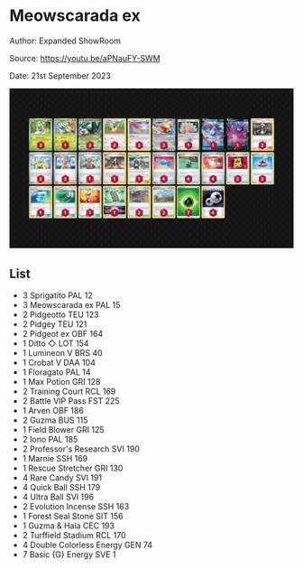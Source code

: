 # Meowscarada ex

Author: Expanded ShowRoom

Source: <https://youtu.be/aPNauFY-SWM>

Date: 21st September 2023

![decklist](../../images/OBF/Meowscarada%20ex/1-%20Meowscarada%20ex.png)

## List

* 3 Sprigatito PAL 12
* 3 Meowscarada ex PAL 15
* 2 Pidgeotto TEU 123
* 2 Pidgey TEU 121
* 2 Pidgeot ex OBF 164
* 1 Ditto ◇ LOT 154
* 1 Lumineon V BRS 40
* 1 Crobat V DAA 104
* 1 Floragato PAL 14
* 1 Max Potion GRI 128
* 2 Training Court RCL 169
* 2 Battle VIP Pass FST 225
* 1 Arven OBF 186
* 2 Guzma BUS 115
* 1 Field Blower GRI 125
* 2 Iono PAL 185
* 2 Professor's Research SVI 190
* 1 Marnie SSH 169
* 1 Rescue Stretcher GRI 130
* 4 Rare Candy SVI 191
* 4 Quick Ball SSH 179
* 4 Ultra Ball SVI 196
* 2 Evolution Incense SSH 163
* 1 Forest Seal Stone SIT 156
* 1 Guzma & Hala CEC 193
* 2 Turffield Stadium RCL 170
* 4 Double Colorless Energy GEN 74
* 7 Basic {G} Energy SVE 1
